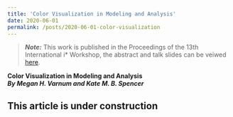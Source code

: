 ```yaml
---
title: 'Color Visualization in Modeling and Analysis'
date: 2020-06-01
permalink: /posts/2020-06-01-color-visualization
---
```


> **_Note:_** This work is published in the Proceedings of the 13th International i* Workshop, the abstract and talk slides can be veiwed [here](https://amgrubb.github.io/publication/2020-Towards-an-Evaluation-Visualization-with-Color).

**Color Visualization in Modeling and Analysis**  
**_By Megan H. Varnum and Kate M. B. Spencer_**




This article is under construction
---